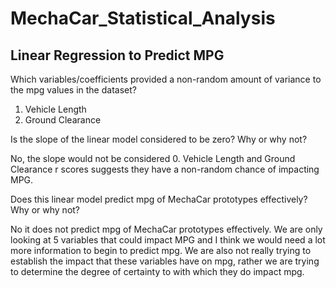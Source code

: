 # MechaCar_Statistical_Analysis


## Linear Regression to Predict MPG
Which variables/coefficients provided a non-random amount of variance to the mpg values in the dataset?
1. Vehicle Length
2. Ground Clearance

Is the slope of the linear model considered to be zero? Why or why not?

No, the slope would not be considered 0. Vehicle Length and Ground Clearance r scores suggests they have a non-random chance of impacting MPG. 


Does this linear model predict mpg of MechaCar prototypes effectively? Why or why not?

No it does not predict mpg of MechaCar prototypes effectively. We are only looking at 5 variables that could impact MPG and I think we would need a lot more information to begin to predict mpg. We are also not really trying to establish the impact that these variables have on mpg, rather we are trying to determine the degree of certainty to with which they do impact mpg.
